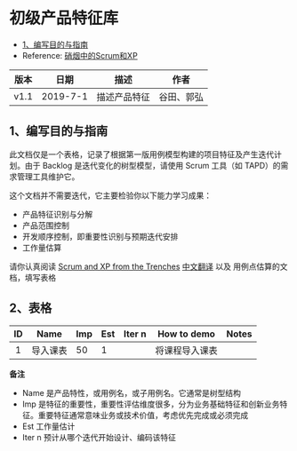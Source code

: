 # 初级产品特征库


- [1、编写目的与指南](https://github.com/sysu-coursecard/Coursecard2.0/blob/master/dashboard/05-product-backlog.md#1编写目的与指南)
- Reference: [硝烟中的Scrum和XP](http://www.infoq.com/cn/minibooks/scrum-xp-from-the-trenches)

| 版本 |   日期    |           描述           |     作者     |
| :--: | :-------: | :----------------------: | :----------: |
| v1.1 | 2019-7-1 | 描述产品特征 | 谷田、郭弘 |


## 1、编写目的与指南

此文档仅是一个表格，记录了根据第一版用例模型构建的项目特征及产生迭代计划。由于 Backlog 是迭代变化的树型模型，请使用 Scrum 工具（如 TAPD）的需求管理工具维护它。

这个文档并不需要迭代，它主要检验你以下能力学习成果：

- 产品特征识别与分解
- 产品范围控制
- 开发顺序控制，即重要性识别与预期迭代安排
- 工作量估算

请你认真阅读 [Scrum and XP from the Trenches](https://www.infoq.com/minibooks/scrum-xp-from-the-trenches-2) [中文翻译](http://www.infoq.com/cn/minibooks/scrum-xp-from-the-trenches) 以及 用例点估算的文档，填写表格

## 2、表格

|  ID  |   Name   | Imp  | Est  | Iter n | How to demo    | Notes |
| :--: | :------: | ---- | ---- | :----: | -------------- | ----- |
|  1   | 导入课表 | 50   | 1    |        | 将课程导入课表 |       |

**备注**

- Name 是产品特性，或用例名，或子用例名。它通常是树型结构
- Imp 是特征的重要性，重要性评估维度很多，分为业务基础特征和创新业务特征。重要特征通常意味业务或技术价值，考虑优先完成或必须完成
- Est 工作量估计
- Iter n 预计从哪个迭代开始设计、编码该特征
